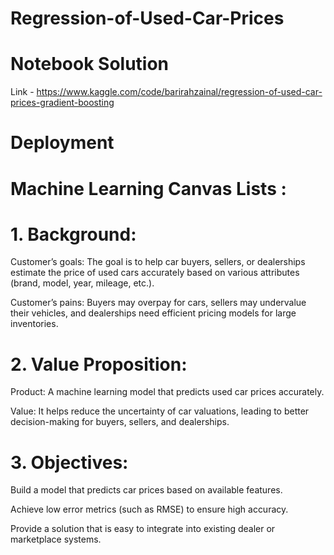 # Regression-of-Used-Car-Prices

# Notebook Solution

Link  - https://www.kaggle.com/code/barirahzainal/regression-of-used-car-prices-gradient-boosting

# Deployment 


# Machine Learning Canvas Lists :

# 1. Background:

Customer’s goals: The goal is to help car buyers, sellers, or dealerships estimate the price of used cars accurately based on various attributes (brand, model, year, mileage, etc.).

Customer’s pains: Buyers may overpay for cars, sellers may undervalue their vehicles, and dealerships need efficient pricing models for large inventories.


# 2. Value Proposition:

Product: A machine learning model that predicts used car prices accurately.

Value: It helps reduce the uncertainty of car valuations, leading to better decision-making for buyers, sellers, and dealerships.


# 3. Objectives:

Build a model that predicts car prices based on available features.

Achieve low error metrics (such as RMSE) to ensure high accuracy.

Provide a solution that is easy to integrate into existing dealer or marketplace systems.
